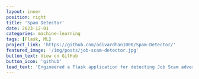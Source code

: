 ```yaml
---
layout: inner
position: right
title: 'Spam Detector'
date: 2023-12-01
categories: machine-learning
tags: [Flask, ML]
project_link: 'https://github.com/adivardhan1000/Spam-Detector/'
featured_image: '/img/posts/job-scam-detector.jpg'
button_text: View on GitHub
button_icon: 'github'
lead_text: 'Engineered a Flask application for detecting Job Scam advertisements, coupled with a comparative analysis of ML training methods.'
---
```

